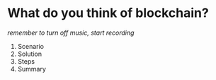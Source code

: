 # What do you think of blockchain?

*remember to turn off music, start recording*

1. Scenario
2. Solution
3. Steps
4. Summary

